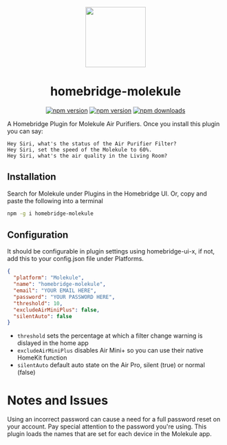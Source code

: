 
<p align="center">
  <a href="https://molekule.com"><img src="https://github.com/csirikak/homebridge-molekule/assets/32028457/9736d1ff-ddcc-4f9d-87c9-dc6607a1ec29" height="140"></a>
</p>
<span align="center">
  
# homebridge-molekule
<a href="https://www.npmjs.com/package/homebridge-molekule"><img title="npm version" src="https://badgen.net/npm/v/homebridge-molekule?label=stable"></a>
<a href="https://github.com/csirikak/homebridge-molekule/tree/test"><img title="npm version" src="https://badgen.net/npm/v/homebridge-molekule/alpha?label=alpha"></a>
<a href="https://www.npmjs.com/package/homebridge-molekule"><img title="npm downloads" src="https://badgen.net/npm/dt/homebridge-molekule"></a>
</span>

<span align="left">

A Homebridge Plugin for Molekule Air Purifiers. Once you install this plugin you can say:

```
Hey Siri, what's the status of the Air Purifier Filter?
Hey Siri, set the speed of the Molekule to 60%.
Hey Siri, what's the air quality in the Living Room?
```

## Installation
Search for Molekule under Plugins in the Homebridge UI.
Or, copy and paste the following into a terminal
```bash
npm -g i homebridge-molekule
```
## Configuration
It should be configurable in plugin settings using homebridge-ui-x, if not, add this to your config.json file under Platforms.
```json
{
  "platform": "Molekule",
  "name": "homebridge-molekule",
  "email": "YOUR EMAIL HERE",
  "password": "YOUR PASSWORD HERE",
  "threshold": 10,
  "excludeAirMiniPlus": false,
  "silentAuto": false
}
```
- `threshold` sets the percentage at which a filter change warning is dislayed in the home app
- `excludeAirMiniPlus` disables Air Mini+ so you can use their native HomeKit function
- `silentAuto` default auto state on the Air Pro, silent (true) or normal (false)
# Notes and Issues
Using an incorrect password can cause a need for a full password reset on your account. Pay special attention to the password you're using.
This plugin loads the names that are set for each device in the Molekule app. 
</span>
